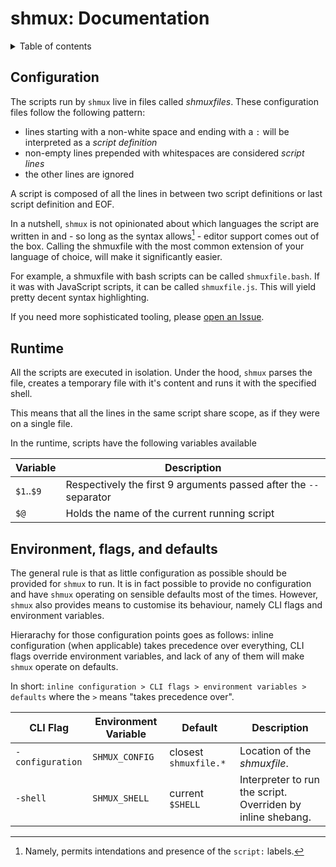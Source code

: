 # shmux: Documentation

<details>
<summary>Table of contents</summary>

* [Configuration](#configuration)
* [Runtime](#runtime)
* [Environment, flags, and defaults](#environment-flags-and-defaults)

</details>

## Configuration

The scripts run by `shmux` live in files called _shmuxfiles_. These configuration files follow the following pattern:

* lines starting with a non-white space and ending with a `:` will be interpreted as a _script definition_
* non-empty lines prepended with whitespaces are considered _script lines_ 
* the other lines are ignored

A script is composed of all the lines in between two script definitions or last script definition and EOF. 

In a nutshell, `shmux` is not opinionated about which languages the script are written in and - so long as the syntax allows[^1] - editor support comes out of the box. Calling the shmuxfile with the most common extension of your language of choice, will make it significantly easier.

For example, a shmuxfile with bash scripts can be called `shmuxfile.bash`. If it was with JavaScript scripts, it can be called `shmuxfile.js`. This will yield pretty decent syntax highlighting.

If you need more sophisticated tooling, please [open an Issue](https://github.com/shikaan/shmux/issues).

[^1]: Namely, permits intendations and presence of the `script:` labels.

## Runtime

All the scripts are executed in isolation. Under the hood, `shmux` parses the file, creates a temporary file with it's content and runs it with the specified shell.

This means that all the lines in the same script share scope, as if they were on a single file.

In the runtime, scripts have the following variables available

| Variable    | Description                                                         |
|---          |---                                                                  |
| `$1`..`$9`  | Respectively the first 9 arguments passed after the `--` separator  |
| `$@`        | Holds the name of the current running script                        |

## Environment, flags, and defaults

The general rule is that as little configuration as possible should be provided for `shmux` to run. It is in fact possible to provide no configuration and have `shmux` operating on sensible defaults most of the times. However, `shmux` also provides means to customise its behaviour, namely CLI flags and environment variables. 

Hierarachy for those configuration points goes as follows: inline configuration (when applicable) takes precedence over everything, CLI flags override environment variables, and lack of any of them will make `shmux` operate on defaults.

In short: `inline configuration > CLI flags > environment variables > defaults` where the `>` means "takes precedence over".

| CLI Flag          | Environment Variable  | Default               | Description                                                 |
|---                |---                    | ---                   | ---                                                         |
| `-configuration`  | `SHMUX_CONFIG`        | closest `shmuxfile.*` | Location of the _shmuxfile_.                                |
| `-shell`          | `SHMUX_SHELL`         | current `$SHELL`      | Interpreter to run the script. Overriden by inline shebang. |